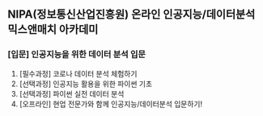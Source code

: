 ## NIPA(정보통신산업진흥원) 온라인 인공지능/데이터분석 믹스앤매치 아카데미
### [입문] 인공지능을 위한 데이터 분석 입문

1. [필수과정] 코로나 데이터 분석 체험하기
2. [선택과정] 인공지능 활용을 위한 파이썬 기초
3. [선택과정] 파이썬 실전 데이터 분석
4. [오프라인] 현업 전문가와 함께 인공지능/데이터분석 입문하기!
